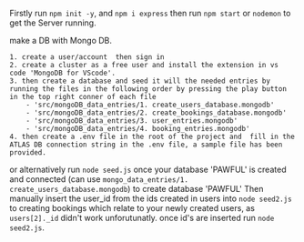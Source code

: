 Firstly run `npm init -y`, and `npm i express` then run `npm start` or `nodemon` to get the Server running. 


make a DB with Mongo DB. 
    
    1. create a user/account  then sign in 
    2. create a cluster as a free user and install the extension in vs code 'MongoDB for VScode'. 
    3. then create a database and seed it will the needed entries by running the files in the following order by pressing the play button in the top right conner of each file
        - 'src/mongoDB_data_entries/1. create_users_database.mongodb'         
        - 'src/mongoDB_data_entries/2. create_bookings_database.mongodb'
        - 'src/mongoDB_data_entries/3. user_entries.mongodb'
        - 'src/mongoDB_data_entries/4. booking_entries.mongodb'
    4. then create a .env file in the root of the project and  fill in the ATLAS DB connection string in the .env file, a sample file has been provided.

or alternatively run `node seed.js` once your database 'PAWFUL' is created and connected (can use `mongo_data_entries/1. create_users_database.mongodb`) to create database 'PAWFUL' Then manually insert the user_id from the ids created in users into `node seed2.js` to creating bookings which relate to your newly created users, as `users[2]._id` didn't work unforutunatly. once id's are inserted run `node seed2.js`.